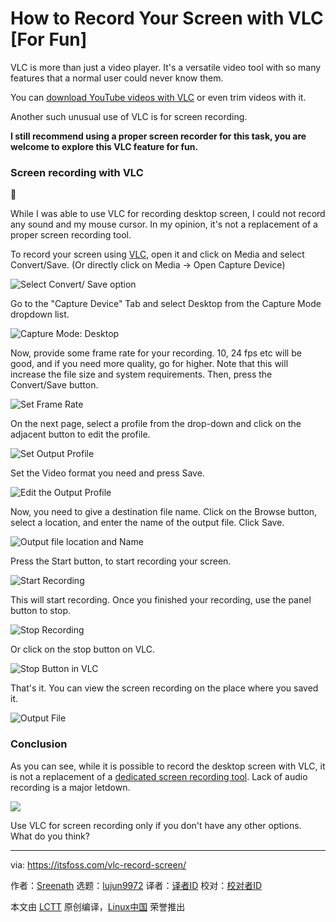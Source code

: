 [#]: subject: "How to Record Your Screen with VLC [For Fun]"
[#]: via: "https://itsfoss.com/vlc-record-screen/"
[#]: author: "Sreenath https://itsfoss.com/author/sreenath/"
[#]: collector: "lujun9972/lctt-scripts-1693450080"
[#]: translator: " "
[#]: reviewer: " "
[#]: publisher: " "
[#]: url: " "

How to Record Your Screen with VLC [For Fun]
======

VLC is more than just a video player. It's a versatile video tool with so many features that a normal user could never know them.

You can [download YouTube videos with VLC][1] or even trim videos with it.

Another such unusual use of VLC is for screen recording.

**I still recommend using a proper screen recorder for this task, you are welcome to explore this VLC feature for fun.**

### Screen recording with VLC

🚧

While I was able to use VLC for recording desktop screen, I could not record any sound and my mouse cursor. In my opinion, it's not a replacement of a proper screen recording tool.

To record your screen using [VLC][2], open it and click on Media and select Convert/Save. (Or directly click on Media → Open Capture Device)

![Select Convert/ Save option][3]

Go to the "Capture Device" Tab and select Desktop from the Capture Mode dropdown list.

![Capture Mode: Desktop][4]

Now, provide some frame rate for your recording. 10, 24 fps etc will be good, and if you need more quality, go for higher. Note that this will increase the file size and system requirements. Then, press the Convert/Save button.

![Set Frame Rate][5]

On the next page, select a profile from the drop-down and click on the adjacent button to edit the profile.

![Set Output Profile][6]

Set the Video format you need and press Save.

![Edit the Output Profile][7]

Now, you need to give a destination file name. Click on the Browse button, select a location, and enter the name of the output file. Click Save.

![Output file location and Name][8]

Press the Start button, to start recording your screen.

![Start Recording][9]

This will start recording. Once you finished your recording, use the panel button to stop.

![Stop Recording][10]

Or click on the stop button on VLC.

![Stop Button in VLC][11]

That's it. You can view the screen recording on the place where you saved it.

![Output File][12]

### Conclusion

As you can see, while it is possible to record the desktop screen with VLC, it is not a replacement of a [dedicated screen recording tool][13]. Lack of audio recording is a major letdown.

![][14]

Use VLC for screen recording only if you don't have any other options. What do you think?

--------------------------------------------------------------------------------

via: https://itsfoss.com/vlc-record-screen/

作者：[Sreenath][a]
选题：[lujun9972][b]
译者：[译者ID](https://github.com/译者ID)
校对：[校对者ID](https://github.com/校对者ID)

本文由 [LCTT](https://github.com/LCTT/TranslateProject) 原创编译，[Linux中国](https://linux.cn/) 荣誉推出

[a]: https://itsfoss.com/author/sreenath/
[b]: https://github.com/lujun9972
[1]: https://itsfoss.com/download-youtube-videos-vlc/
[2]: https://www.videolan.org/vlc/
[3]: https://itsfoss.com/content/images/2023/09/click-on-convert-save.png
[4]: https://itsfoss.com/content/images/2023/09/desktop-in-capture-device.png
[5]: https://itsfoss.com/content/images/2023/09/set-frame-rate-and-press-convert.png
[6]: https://itsfoss.com/content/images/2023/09/Select-profile-and-edit.png
[7]: https://itsfoss.com/content/images/2023/09/profile-settings.png
[8]: https://itsfoss.com/content/images/2023/09/give-name-to-output-file-and-save.png
[9]: https://itsfoss.com/content/images/2023/09/press-start-button-to-start-recrding.png
[10]: https://itsfoss.com/content/images/2023/09/stop-button-in-panel-1.png
[11]: https://itsfoss.com/content/images/2023/09/Stop-button-in-VLC.png
[12]: https://itsfoss.com/content/images/2023/09/recorded-output.png
[13]: https://itsfoss.com/best-linux-screen-recorders/
[14]: https://itsfoss.com/content/images/size/w256h256/2022/12/android-chrome-192x192.png
